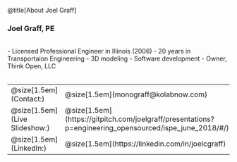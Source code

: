 @title[About Joel Graff]
### Joel Graff, PE
<br>
- Licensed Professional Engineer in Illinois (2006)
- 20 years in Transportaion Engineering
- 3D modeling
- Software development
- Owner, Think Open, LLC
<br><br>
<table width=100%>
<span style="font-size:75%">
    <tr class = "links">
        <td>@size[1.5em](Contact:)</td> 
        <td>@size[1.5em](monograff@kolabnow.com)</td>
    </tr>
    <tr class = "links">
        <td>@size[1.5em](Live Slideshow:)</td>
        <td>@size[1.5em](https://gitpitch.com/joelgraff/presentations?p=engineering_opensourced/ispe_june_2018/#/)</td>
    </tr>
    <tr class = "links">
        <td>@size[1.5em](LinkedIn:)</td>
        <td>@size[1.5em](https://linkedin.com/in/joelcgraff)</td>
    </tr>
</span>
</table>